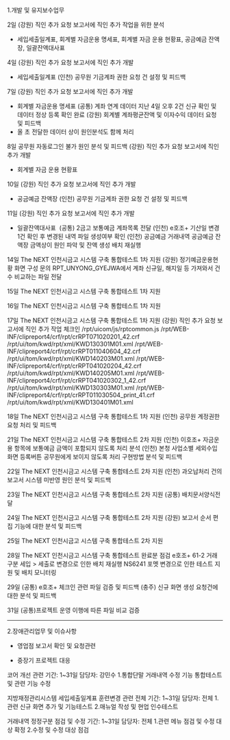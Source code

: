 1.개발 및 유지보수업무

2일 (강원) 직인 추가 요청 보고서에 직인 추가 작업을 위한 분석
- 세입세출일계표, 회계별 자금운용 명세표, 회계별 자금 운용 현황표, 공금예금 잔액장, 일괄잔액대사표 

4일 (강원) 직인 추가 요청 보고서에 직인 추가 개발
- 세입세출일계표
(인천) 공무원 기금계좌 권한 요청 건 설정 및 피드백

7일 (강원) 직인 추가 요청 보고서에 직인 추가 개발
- 회계별 자금운용 명세표
(공통) 계좌 연계 데이터 지난 4일 오후 2건 신규 확인 및 데이터 정상 등록 확인 완료
(강원) 회계별 계좌평균잔액 및 이자수익 데이터 요청 및 피드백
- 올 초 전달한 데이터 상이 원인분석도 함께 처리

8일 공무원 자동로그인 불가 원인 분석 및 피드백
(강원) 직인 추가 요청 보고서에 직인 추가 개발
- 회계별 자금 운용 현황표

10일 (강원) 직인 추가 요청 보고서에 직인 추가 개발
- 공금예금 잔액장
(인천) 공무원 기금계좌 권한 요청 건 설정 및 피드백

11일 (강원) 직인 추가 요청 보고서에 직인 추가 개발
- 일괄잔액대사표 
(공통) 2금고 보통예금 계좌목록 전달
(인천) e호조+ 기산일 변경 1건 확인 후 변경된 내역 파일 생성여부 확인
(인천) 공금예금 거래내역 공금예금 잔액장 금액상이 원인 파악 및 잔액 생성 배치 재실행

14일 The NEXT 인천시금고 시스템 구축 통합테스트 1차 지원
(강원) 정기예금운용현황 화면 구성 문의
RPT_UNYONG_GYEJWA에서 계좌 신규일, 해지일 등 가져와서 건수 비교하는 파일 전달

15일 The NEXT 인천시금고 시스템 구축 통합테스트 1차 지원

16일 The NEXT 인천시금고 시스템 구축 통합테스트 1차 지원

17일 The NEXT 인천시금고 시스템 구축 통합테스트 1차 지원
(강원) 직인 추가 요청 보고서에 직인 추가 작업 체크인
/rpt/uicom/js/rptcommon.js
/rpt/WEB-INF/clipreport4/crf/rpt/crRPT071020201_42.crf
/rpt/ui/tom/kwd/rpt/xml/KWD130301M01.xml
/rpt/WEB-INF/clipreport4/crf/rpt/crRPT011040604_42.crf
/rpt/ui/tom/kwd/rpt/xml/KWD140203M01.xml
/rpt/WEB-INF/clipreport4/crf/rpt/crRPT041020204_42.crf
/rpt/ui/tom/kwd/rpt/xml/KWD140205M01.xml
/rpt/WEB-INF/clipreport4/crf/rpt/crRPT041020302_1_42.crf
/rpt/ui/tom/kwd/rpt/xml/KWD130303M01.xml
/rpt/WEB-INF/clipreport4/crf/rpt/crRPT011030504_print_41.crf
/rpt/ui/tom/kwd/rpt/xml/KWD130401M01.xml

18일 The NEXT 인천시금고 시스템 구축 통합테스트 1차 지원
(인천) 공무원 계정권한 요청 처리 및 피드백

21일 The NEXT 인천시금고 시스템 구축 통합테스트 2차 지원
(인천) 이호조+ 자금운용 항목에 보통예금 금액이 포함되지 않도록 처리 분석
(인천) 본청 사업소별 세외수입 화면 등록버튼 공무원에게 보이지 않도록 처리 구현방법 분석 및 피드백

22일 The NEXT 인천시금고 시스템 구축 통합테스트 2차 지원
(인천) 과오납처리 건의 보고서 시스템 미반영 원인 분석 및 피드백

23일 The NEXT 인천시금고 시스템 구축 통합테스트 2차 지원
(공통) 배치문서양식전달

24일 The NEXT 인천시금고 시스템 구축 통합테스트 2차 지원
(강원) 보고서 순서 편집 기능에 대한 분석 및 피드백

25일 The NEXT 인천시금고 시스템 구축 통합테스트 2차 지원

28일 The NEXT 인천시금고 시스템 구축 통합테스트 완료분 점검
e호조+ 61-2 거래구분 세입 > 세출로 변경으로 인한 배치 재실행
NS6241 포멧 변경으로 인한 테스트 지원 및 배치 모니터링

29일 (공통) e호조+ 체크인 관련 파일 검증 및 피드백
(충주) 신규 화면 생성 요청건에 대한 분석 및 피드백

31일 (공통)프로젝트 운영 이행에 따른 파일 비교 검증

-----------------------------------------------------------------------------------------------------------------

2.장애관리업무 및 이슈사항

- 영업점 보고서 확인 및 요청관련



- 중장기 프로젝트 대응

코어 개선 관련
기간: 1~31일
담당자: 강민수
1.통합단말 거래내역 수정 기능 통합테스트 및 관련 기능 수정

지방재정관리시스템 세입세출일계표 훈련변경 관련 전체
기간: 1~31일
담당자: 전체
1.관련 신규 화면 추가 및 기능테스트
2.매뉴얼 작성 및 현업 인수테스트

거래내역 정정구분 점검 및 수정
기간: 1~31일
담당자: 전체
1.관련 메뉴 점검 및 수정 대상 확정
2.수정 및 수정 대상 점검
 